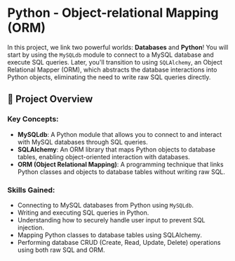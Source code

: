 # Python - Object-relational Mapping (ORM)

In this project, we link two powerful worlds: **Databases** and **Python**! You will start by using the `MySQLdb` module to connect to a MySQL database and execute SQL queries. Later, you'll transition to using `SQLAlchemy`, an Object Relational Mapper (ORM), which abstracts the database interactions into Python objects, eliminating the need to write raw SQL queries directly.

## 📝 Project Overview

### Key Concepts:
- **MySQLdb**: A Python module that allows you to connect to and interact with MySQL databases through SQL queries.
- **SQLAlchemy**: An ORM library that maps Python objects to database tables, enabling object-oriented interaction with databases.
- **ORM (Object Relational Mapping)**: A programming technique that links Python classes and objects to database tables without writing raw SQL.

### Skills Gained:
- Connecting to MySQL databases from Python using `MySQLdb`.
- Writing and executing SQL queries in Python.
- Understanding how to securely handle user input to prevent SQL injection.
- Mapping Python classes to database tables using SQLAlchemy.
- Performing database CRUD (Create, Read, Update, Delete) operations using both raw SQL and ORM.

